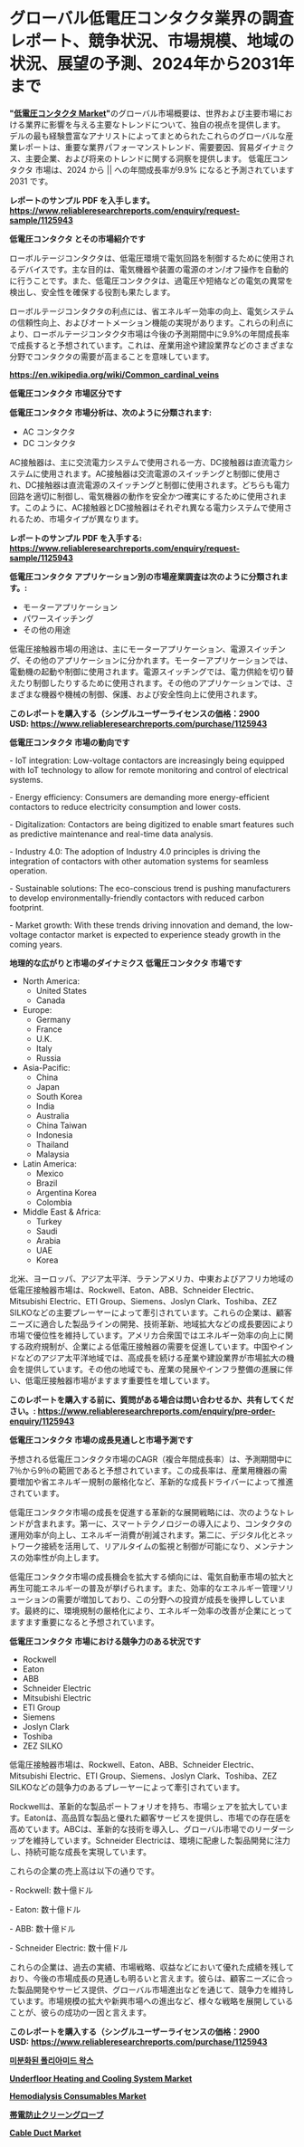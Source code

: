 <p><h1>グローバル低電圧コンタクタ業界の調査レポート、競争状況、市場規模、地域の状況、展望の予測、2024年から2031年まで</h1></p><p><strong>"<a href="https://www.reliableresearchreports.com/low-voltage-contactor-r1125943">低電圧コンタクタ Market</a>"</strong>のグローバル市場概要は、世界および主要市場における業界に影響を与える主要なトレンドについて、独自の視点を提供します。 デルの最も経験豊富なアナリストによってまとめられたこれらのグローバルな産業レポートは、重要な業界パフォーマンストレンド、需要要因、貿易ダイナミクス、主要企業、および将来のトレンドに関する洞察を提供します。 低電圧コンタクタ 市場は、2024 から || への年間成長率が9.9% になると予測されています2031 です。</p>
<p><strong>レポートのサンプル PDF を入手します。</strong><strong><a href="https://www.reliableresearchreports.com/enquiry/request-sample/1125943">https://www.reliableresearchreports.com/enquiry/request-sample/1125943</a></strong></p>
<p><strong>低電圧コンタクタ とその市場紹介です</strong></p>
<p><p>ローボルテージコンタクタは、低電圧環境で電気回路を制御するために使用されるデバイスです。主な目的は、電気機器や装置の電源のオン/オフ操作を自動的に行うことです。また、低電圧コンタクタは、過電圧や短絡などの電気の異常を検出し、安全性を確保する役割も果たします。</p><p>ローボルテージコンタクタの利点には、省エネルギー効率の向上、電気システムの信頼性向上、およびオートメーション機能の実現があります。これらの利点により、ローボルテージコンタクタ市場は今後の予測期間中に9.9%の年間成長率で成長すると予想されています。これは、産業用途や建設業界などのさまざまな分野でコンタクタの需要が高まることを意味しています。</p><a href="https://en.wikipedia.org/wiki/Common_cardinal_veins"></a></p>
<p><strong><a href="https://en.wikipedia.org/wiki/Common_cardinal_veins">https://en.wikipedia.org/wiki/Common_cardinal_veins</a></strong></p>
<p><strong>低電圧コンタクタ&nbsp;市場区分です</strong><strong></strong></p>
<p><strong>低電圧コンタクタ 市場分析は、次のように分類されます:</strong>&nbsp;</p>
<p><ul><li>AC コンタクタ</li><li>DC コンタクタ</li></ul></p>
<p><p>AC接触器は、主に交流電力システムで使用される一方、DC接触器は直流電力システムに使用されます。AC接触器は交流電源のスイッチングと制御に使用され、DC接触器は直流電源のスイッチングと制御に使用されます。どちらも電力回路を適切に制御し、電気機器の動作を安全かつ確実にするために使用されます。このように、AC接触器とDC接触器はそれぞれ異なる電力システムで使用されるため、市場タイプが異なります。</p></p>
<p><strong>レポートのサンプル PDF を入手する: <a href="https://www.reliableresearchreports.com/enquiry/request-sample/1125943">https://www.reliableresearchreports.com/enquiry/request-sample/1125943</a></strong></p>
<p><strong> 低電圧コンタクタ アプリケーション別の市場産業調査は次のように分類されます。:</strong></p>
<p><ul><li>モーターアプリケーション</li><li>パワースイッチング</li><li>その他の用途</li></ul></p>
<p><p>低電圧接触器市場の用途は、主にモーターアプリケーション、電源スイッチング、その他のアプリケーションに分かれます。モーターアプリケーションでは、電動機の起動や制御に使用されます。電源スイッチングでは、電力供給を切り替えたり制御したりするために使用されます。その他のアプリケーションでは、さまざまな機器や機械の制御、保護、および安全性向上に使用されます。</p></p>
<p><strong>このレポートを購入する（シングルユーザーライセンスの価格：2900 USD:</strong><strong>&nbsp;<a href="https://www.reliableresearchreports.com/purchase/1125943">https://www.reliableresearchreports.com/purchase/1125943</a></strong></p>
<p><strong>低電圧コンタクタ 市場の動向です</strong></p>
<p><p>- IoT integration: Low-voltage contactors are increasingly being equipped with IoT technology to allow for remote monitoring and control of electrical systems.</p><p>- Energy efficiency: Consumers are demanding more energy-efficient contactors to reduce electricity consumption and lower costs.</p><p>- Digitalization: Contactors are being digitized to enable smart features such as predictive maintenance and real-time data analysis.</p><p>- Industry 4.0: The adoption of Industry 4.0 principles is driving the integration of contactors with other automation systems for seamless operation.</p><p>- Sustainable solutions: The eco-conscious trend is pushing manufacturers to develop environmentally-friendly contactors with reduced carbon footprint.</p><p>- Market growth: With these trends driving innovation and demand, the low-voltage contactor market is expected to experience steady growth in the coming years.</p></p>
<p><strong>地理的な広がりと市場のダイナミクス 低電圧コンタクタ 市場です</strong></p>
<p><ul>
    <li>
        North America:
        <ul>
            <li>United States</li>
            <li>Canada</li>
        </ul>
    </li>
    <li>
        Europe:
        <ul>
            <li>Germany</li>
            <li>France</li>
            <li>U.K.</li>
            <li>Italy</li>
            <li>Russia</li>
        </ul>
    </li>
    <li>
        Asia-Pacific:
        <ul>
            <li>China</li>
            <li>Japan</li>
            <li>South Korea</li>
            <li>India</li>
            <li>Australia</li>
            <li>China Taiwan</li>
            <li>Indonesia</li>
            <li>Thailand</li>
            <li>Malaysia</li>
        </ul>
    </li>
    <li>
        Latin America:
        <ul>
            <li>Mexico</li>
            <li>Brazil</li>
            <li>Argentina Korea</li>
            <li>Colombia</li>
        </ul>
    </li>
    <li>
        Middle East & Africa:
        <ul>
            <li>Turkey</li>
            <li>Saudi</li>
            <li>Arabia</li>
            <li>UAE</li>
            <li>Korea</li>
        </ul>
    </li>
    </ul></p>
<p><p>北米、ヨーロッパ、アジア太平洋、ラテンアメリカ、中東およびアフリカ地域の低電圧接触器市場は、Rockwell、Eaton、ABB、Schneider Electric、Mitsubishi Electric、ETI Group、Siemens、Joslyn Clark、Toshiba、ZEZ SILKOなどの主要プレーヤーによって牽引されています。これらの企業は、顧客ニーズに適合した製品ラインの開発、技術革新、地域拡大などの成長要因により市場で優位性を維持しています。アメリカ合衆国ではエネルギー効率の向上に関する政府規制が、企業による低電圧接触器の需要を促進しています。中国やインドなどのアジア太平洋地域では、高成長を続ける産業や建設業界が市場拡大の機会を提供しています。その他の地域でも、産業の発展やインフラ整備の進展に伴い、低電圧接触器市場がますます重要性を増しています。</p></p>
<p><strong>このレポートを購入する前に、質問がある場合は問い合わせるか、共有してください。:&nbsp;<a href="https://www.reliableresearchreports.com/enquiry/pre-order-enquiry/1125943">https://www.reliableresearchreports.com/enquiry/pre-order-enquiry/1125943</a></strong></p>
<p><strong>低電圧コンタクタ 市場の成長見通しと市場予測です</strong></p>
<p><p>予想される低電圧コンタクタ市場のCAGR（複合年間成長率）は、予測期間中に7％から9％の範囲であると予想されています。この成長率は、産業用機器の需要増加や省エネルギー規制の厳格化など、革新的な成長ドライバーによって推進されています。 </p><p>低電圧コンタクタ市場の成長を促進する革新的な展開戦略には、次のようなトレンドが含まれます。第一に、スマートテクノロジーの導入により、コンタクタの運用効率が向上し、エネルギー消費が削減されます。第二に、デジタル化とネットワーク接続を活用して、リアルタイムの監視と制御が可能になり、メンテナンスの効率性が向上します。</p><p>低電圧コンタクタ市場の成長機会を拡大する傾向には、電気自動車市場の拡大と再生可能エネルギーの普及が挙げられます。また、効率的なエネルギー管理ソリューションの需要が増加しており、この分野への投資が成長を後押ししています。最終的に、環境規制の厳格化により、エネルギー効率の改善が企業にとってますます重要になると予想されています。</p></p>
<p><strong>低電圧コンタクタ 市場における競争力のある状況です</strong></p>
<p><ul><li>Rockwell</li><li>Eaton</li><li>ABB</li><li>Schneider Electric</li><li>Mitsubishi Electric</li><li>ETI Group</li><li>Siemens</li><li>Joslyn Clark</li><li>Toshiba</li><li>ZEZ SILKO</li></ul></p>
<p><p>低電圧接触器市場は、Rockwell、Eaton、ABB、Schneider Electric、Mitsubishi Electric、ETI Group、Siemens、Joslyn Clark、Toshiba、ZEZ SILKOなどの競争力のあるプレーヤーによって牽引されています。</p><p>Rockwellは、革新的な製品ポートフォリオを持ち、市場シェアを拡大しています。Eatonは、高品質な製品と優れた顧客サービスを提供し、市場での存在感を高めています。ABCは、革新的な技術を導入し、グローバル市場でのリーダーシップを維持しています。Schneider Electricは、環境に配慮した製品開発に注力し、持続可能な成長を実現しています。</p><p>これらの企業の売上高は以下の通りです。</p><p>- Rockwell: 数十億ドル</p><p>- Eaton: 数十億ドル</p><p>- ABB: 数十億ドル</p><p>- Schneider Electric: 数十億ドル</p><p>これらの企業は、過去の実績、市場戦略、収益などにおいて優れた成績を残しており、今後の市場成長の見通しも明るいと言えます。彼らは、顧客ニーズに合った製品開発やサービス提供、グローバル市場進出などを通じて、競争力を維持しています。市場規模の拡大や新興市場への進出など、様々な戦略を展開していることが、彼らの成功の一因と言えます。</p></p>
<p><strong>このレポートを購入する（シングルユーザーライセンスの価格：2900 USD:</strong>&nbsp;<strong><a href="https://www.reliableresearchreports.com/purchase/1125943">https://www.reliableresearchreports.com/purchase/1125943</a></strong></p>
<p><strong><p><a href="https://github.com/shampaakter36/Market-Research-Report-List-2/blob/main/4285077104697.md">미분화된 폴리아미드 왁스</a></p><p><a href="https://github.com/marthawweekle/Market-Research-Report-List-2/blob/main/underfloor-heating-and-cooling-system-market.md">Underfloor Heating and Cooling System Market</a></p><p><a href="https://medium.com/@jeancoleman732/strategic-insights-into-global-hemodialysis-consumables-market-trends-2024-2031-covered-in-121-4cb27e774aae">Hemodialysis Consumables Market</a></p><p><a href="https://github.com/RandallRunte2023/Market-Research-Report-List-2/blob/main/122239684429.md">帯電防止クリーングローブ</a></p><p><a href="https://github.com/SheilaBruen2023/Market-Research-Report-List-2/blob/main/cable-duct-market.md">Cable Duct Market</a></p></strong></p>
